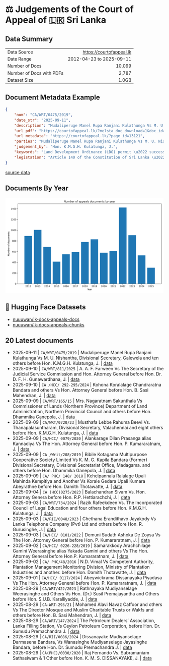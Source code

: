 # ⚖️ Judgements of the Court of Appeal of 🇱🇰 Sri Lanka

## Data Summary

|   |    |
| :-- | --: |
| Data Source | https://courtofappeal.lk |
| Date Range | 2012-04-23 to 2025-09-11 |
| Number of Docs | 10,099 |
| Number of Docs with PDFs | 2,787 |
| Dataset Size | 1.0GB |

## Document Metadata Example

```json
{
    "num": "CA/WRT/0475/2019",
    "date_str": "2025-09-11",
    "description": "Mudaliperuge Manel Rupa Ranjani Kulathunga Vs M. U. Nishantha, Divisional Secretary, Galewela and ten others before Hon. K.M.G.H. Kulatunga, J.",
    "url_pdf": "https://courtofappeal.lk/?melsta_doc_download=1&doc_id=28f6df4f-d61e-469a-a1b8-a65c7e840138&filename=WRT-0475-19%20-%2010.09.2025.pdf.pdf",
    "url_metadata": "https://courtofappeal.lk/?page_id=13121",
    "parties": "Mudaliperuge Manel Rupa Ranjani Kulathunga Vs M. U. Nishantha, Divisional Secretary, Galewela and ten others",
    "judgement_by": "Hon. K.M.G.H. Kulatunga, J.",
    "keywords": "Land Development Ordinance (LDO) permit \u2022 succession \u2022 legitimate expectation (procedural & substantive) \u2022 cancellation of permits \u2022 laches \u2022 occupation",
    "legistation": "Article 140 of the Constitution of Sri Lanka \u2022 Land Development Ordinance (LDO)"
}
```

[source data](https://github.com/nuuuwan/lk_judiciary_appeals_court/tree/data/data/appeals/2020s/2025/2025-09-11-CA-WRT-0475-2019)

## Documents By Year

![Documents by year](images/docs_by_year.png)

## 🤗 Hugging Face Datasets

- [nuuuwan/lk-docs-appeals-docs](https://huggingface.co/datasets/nuuuwan/lk-docs-appeals-docs)
- [nuuuwan/lk-docs-appeals-chunks](https://huggingface.co/datasets/nuuuwan/lk-docs-appeals-chunks)

## 20 Latest documents

- 2025-09-11 | `CA/WRT/0475/2019` | Mudaliperuge Manel Rupa Ranjani Kulathunga Vs M. U. Nishantha, Divisional Secretary, Galewela and ten others before Hon. K.M.G.H. Kulatunga, J. | [data](https://github.com/nuuuwan/lk_judiciary_appeals_court/tree/data/data/appeals/2020s/2025/2025-09-11-CA-WRT-0475-2019)
- 2025-09-10 | `CA/WRT/811/2025` | A. A. F. Farween Vs The Secretary of the Judicial Service Commission and Hon. Attorney General before Hon. Dr. D. F. H. Gunawardhana, J. | [data](https://github.com/nuuuwan/lk_judiciary_appeals_court/tree/data/data/appeals/2020s/2025/2025-09-10-CA-WRT-811-2025)
- 2025-09-10 | `CA /HCC/ 292-295/2024` | Kohona Koralalage Chandraratna Bandara and others Vs Hon. Attorney General before Hon. B. Sasi Mahendran, J. | [data](https://github.com/nuuuwan/lk_judiciary_appeals_court/tree/data/data/appeals/2020s/2025/2025-09-10-CA--HCC--292-295-2024)
- 2025-09-09 | `CA/WRT/165/15` | Mrs. Nagaratnam Sakunthala Vs Commissioner of Lands (Northern Province) Department of Land Administration, Northern Provincial Council and others before Hon. Dhammika Ganepola, J. | [data](https://github.com/nuuuwan/lk_judiciary_appeals_court/tree/data/data/appeals/2020s/2025/2025-09-09-CA-WRT-165-15)
- 2025-09-09 | `CA/WRT/0720/23` | Musthafa Lebbe Rahuma Beevi Vs. Thanapalasuntharam, Divisional Secretary, Valachennai and eight others before Hon. K.M.G.H. Kulatunga, J. | [data](https://github.com/nuuuwan/lk_judiciary_appeals_court/tree/data/data/appeals/2020s/2025/2025-09-09-CA-WRT-0720-23)
- 2025-09-09 | `CA/HCC/ 0079/2020` | Alankarage Dilan Prasanga alias Kannadiya Vs The Hon. Attorney General before Hon. P. Kumararatnam, J. | [data](https://github.com/nuuuwan/lk_judiciary_appeals_court/tree/data/data/appeals/2020s/2025/2025-09-09-CA-HCC--0079-2020)
- 2025-09-09 | `CA /Writ/208/2019` | Bibile Kotagama Multipurpose Cooperative Society Limited Vs K. M. G. Kapila Bandara (Former) Divisional Secretary, Divisional Secretariat Office, Madagama. and others before Hon. Dhammika Ganepola, J. | [data](https://github.com/nuuuwan/lk_judiciary_appeals_court/tree/data/data/appeals/2020s/2025/2025-09-09-CA--Writ-208-2019)
- 2025-09-09 | `CA/ PHC/ 148/ 2018` | Kehelpannala Ralalage Upali Mahinda Kempitiya and Another Vs Korale Gedara Upali Kumara Abeyrathne before Hon. Damith Thotawatte, J. | [data](https://github.com/nuuuwan/lk_judiciary_appeals_court/tree/data/data/appeals/2020s/2025/2025-09-09-CA--PHC--148--2018)
- 2025-09-04 | `CA (HCC)0275/2023` | Balachandran Sivam Vs. Hon. Attorney Genera before Hon. R.P. Hettiarachchi, J. | [data](https://github.com/nuuuwan/lk_judiciary_appeals_court/tree/data/data/appeals/2020s/2025/2025-09-04-CA--HCC-0275-2023)
- 2025-09-03 | `CA/WRT/734/2024` | Razik Rafeekdeen Vs. The Incorporated Council of Legal Education and four others before Hon. K.M.G.H. Kulatunga, J. | [data](https://github.com/nuuuwan/lk_judiciary_appeals_court/tree/data/data/appeals/2020s/2025/2025-09-03-CA-WRT-734-2024)
- 2025-09-03 | `CA/RII/0048/2023` | Chethana Erandithavo Jayakody Vs Lanka Telephone Company (Pvt) Ltd and others before Hon. R. Gurusinghe, J. | [data](https://github.com/nuuuwan/lk_judiciary_appeals_court/tree/data/data/appeals/2020s/2025/2025-09-03-CA-RII-0048-2023)
- 2025-09-03 | `CA/HCC/ 0101/2022` | Demuni Sudath Ashoka De Zoysa Vs The Hon. Attorney General before Hon. P. Kumararatnam, J. | [data](https://github.com/nuuuwan/lk_judiciary_appeals_court/tree/data/data/appeals/2020s/2025/2025-09-03-CA-HCC--0101-2022)
- 2025-09-02 | `CA/HCC/ 0226-228/2019` | Samarakkody Arachchilage Gamini Weerasinghe alias Yakada Gamini and others Vs The Hon. Attorney General before Hon.P. Kumararatnam, J. | [data](https://github.com/nuuuwan/lk_judiciary_appeals_court/tree/data/data/appeals/2020s/2025/2025-09-02-CA-HCC--0226-228-2019)
- 2025-09-02 | `CA/ PHC/48/2016` | N.D. Vimal Vs Competent Authority, Plantation Management Monitoring Division, Ministry of Plantation Industries and another. before Hon. Damith Thotawatte, J. | [data](https://github.com/nuuuwan/lk_judiciary_appeals_court/tree/data/data/appeals/2020s/2025/2025-09-02-CA--PHC-48-2016)
- 2025-09-01 | `CA/HCC/ 0117/2024` | Abeywickrama Dissanayaka Piyadasa Vs The Hon. Attorney General before Hon. P. Kumararatnam, J. | [data](https://github.com/nuuuwan/lk_judiciary_appeals_court/tree/data/data/appeals/2020s/2025/2025-09-01-CA-HCC--0117-2024)
- 2025-08-29 | `CA/WRT/422/2023` | Rathnayaka Mudiyanselage Weerasinghe and Others Vs Hon. (Dr.) Susil Premajayantha and Others before Hon. S.U.B. Karalliyadde, J. | [data](https://github.com/nuuuwan/lk_judiciary_appeals_court/tree/data/data/appeals/2020s/2025/2025-08-29-CA-WRT-422-2023)
- 2025-08-29 | `CA-WRT-293/21` | Mohamed Alavi Navaz Caffoor and others Vs The Director Mosque and Muslim Charitable Trusts or Wakfs and others before Hon. B. Sasi Mahendran, J. | [data](https://github.com/nuuuwan/lk_judiciary_appeals_court/tree/data/data/appeals/2020s/2025/2025-08-29-CA-WRT-293-21)
- 2025-08-29 | `CA/WRT/147/2024` | The Petroleum Dealers’ Association, Lanka Filling Station, Vs Ceylon Petroleum Corporation, before Hon. Dr. Sumudu Premachandra J. | [data](https://github.com/nuuuwan/lk_judiciary_appeals_court/tree/data/data/appeals/2020s/2025/2025-08-29-CA-WRT-147-2024)
- 2025-08-29 | `CA/RII/0086/2024` | Dissanayake Mudiyanselage Darmasena Bandara, Vs Wanasinghe Mudiyanselage Jayasinghe Bandara, before Hon. Dr. Sumudu Premachandra J. | [data](https://github.com/nuuuwan/lk_judiciary_appeals_court/tree/data/data/appeals/2020s/2025/2025-08-29-CA-RII-0086-2024)
- 2025-08-29 | `CA(PHC)/0030/2020` | Raj Fernando Vs. Subramaniam Sathasiwam & 1 Other before Hon. K. M. S. DISSANAYAKE, J. | [data](https://github.com/nuuuwan/lk_judiciary_appeals_court/tree/data/data/appeals/2020s/2025/2025-08-29-CA-PHC--0030-2020)
